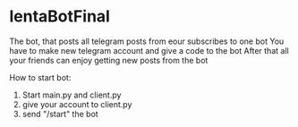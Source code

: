 # lentaBotFinal
The bot, that posts all telegram posts from eour subscribes to one bot
You have to make new telegram account and give a code to the bot
After that all your friends can enjoy getting new posts from the bot

How to start bot:
1) Start main.py and client.py
2) give your account to client.py
3) send "/start" the bot 
